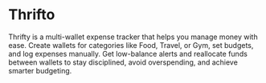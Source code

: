 # Thrifto
Thrifty is a multi-wallet expense tracker that helps you manage money with ease. Create wallets for categories like Food, Travel, or Gym, set budgets, and log expenses manually. Get low-balance alerts and reallocate funds between wallets to stay disciplined, avoid overspending, and achieve smarter budgeting.
